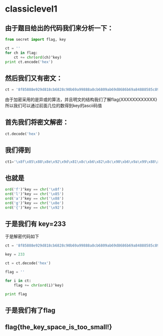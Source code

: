 # classiclevel1

## 由于题目给出的代码我们来分析一下：

```python
from secret import flag, key

ct = ''
for ch in flag:
    ct += chr(ord(ch)^key)
print ct.encode('hex')
```

## 然后我们又有密文：

```python
ct = '8f85888e929d818cb6828c90b69a99888a8cb6809ab69d8686b69a84888585c894'
```

由于加密采用的是异或的算法，并且明文的结构我们了解flag{XXXXXXXXXXXX}所以我们可以通过前面几位的数得到key的ascii码值

## 首先我们将密文解密：
```python
ct.decode('hex')
```
## 我们得到
```python
ct1='\x8f\x85\x88\x8e\x92\x9d\x81\x8c\xb6\x82\x8c\x90\xb6\x9a\x99\x88\x8a\x8c\xb6\x80\x9a\xb6\x9d\x86\x86\xb6\x9a\x84\x88\x85\x85\xc8\x94'
```
## 也就是
```python
ord('f')^key == chr('\x8f')
ord('l')^key == chr('\x85')
ord('a')^key == chr('\x88')
ord('g')^key == chr('\x8e')
ord('{')^key == chr('\x92')
```
## 于是我们有 key=233

于是解密代码如下

```python
ct = '8f85888e929d818cb6828c90b69a99888a8cb6809ab69d8686b69a84888585c894'

key = 233

ct = ct.decode('hex')

flag = ''

for i in ct:
    flag += chr(ord(i)^key)

print flag
```
## 于是我们有了flag
## flag{the_key_space_is_too_small!}
